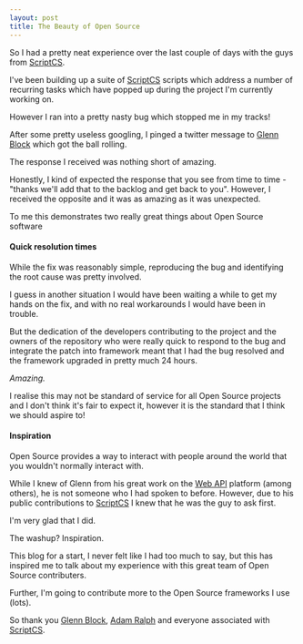 ```yaml
---
layout: post
title: The Beauty of Open Source
---
```


So I had a pretty neat experience over the last couple of days with the guys from [ScriptCS](https://github.com/scriptcs/scriptcs).

I've been building up a suite of [ScriptCS](https://github.com/scriptcs/scriptcs) scripts which address a number of recurring tasks which have popped up during the project I'm currently working on.

However I ran into a pretty nasty bug which stopped me in my tracks!

After some pretty useless googling, I pinged a twitter message to [Glenn Block](www.twitter.com/gblock) which got the ball rolling.

The response I received was nothing short of amazing.  

Honestly, I kind of expected the response that you see from time to time - "thanks we'll add that to the backlog and get back to you".  However, I received the opposite and it was as amazing as it was unexpected.

To me this demonstrates two really great things about Open Source software

#### Quick resolution times

While the fix was reasonably simple, reproducing the bug and identifying the root cause was pretty involved.  

I guess in another situation I would have been waiting a while to get my hands on the fix, and with no real workarounds I would have been in trouble.

But the dedication of the developers contributing to the project and the owners of the repository who were really quick to respond to the bug and integrate the patch into framework meant that I had the bug resolved and the framework upgraded in pretty much 24 hours.

_Amazing._

I realise this may not be standard of service for all Open Source projects and I don't think it's fair to expect it, however it is the standard that I think we should aspire to!

#### Inspiration

Open Source provides a way to interact with people around the world that you wouldn't normally interact with.  

While I knew of Glenn from his great work on the [Web API](www.asp.net/web-api) platform (among others), he is not someone who I had spoken to before.  However, due to his public contributions to [ScriptCS](https://github.com/scriptcs/scriptcs) I knew that he was the guy to ask first.

I'm very glad that I did.

The washup? Inspiration.

This blog for a start, I never felt like I had too much to say, but this has inspired me to talk about my experience with this great team of Open Source contributers.

Further, I'm going to contribute more to the Open Source frameworks I use (lots).  


So thank you [Glenn Block](www.twitter.com/gblock), [Adam Ralph](www.twitter.com/adamralph) and everyone associated with [ScriptCS](https://github.com/scriptcs/scriptcs).